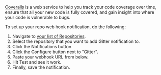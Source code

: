 [Coveralls](https://coveralls.io) is a web service to help you track your code coverage over time, ensure that all your new code is fully covered, and gain insight into where your code is vulnerable to bugs.

To set up your repo web hook notification, do the following:

1. Navigate to [your list of Repositories](https://coveralls.io/repos).
2. Select the repository that you want to add Gitter notification to.
3. Click the Notifications button.
4. Click the Configure button next to "Gitter".
5. Paste your webhook URL from below.
6. Hit Test and see it work.
7. Finally, save the notification.
